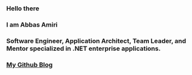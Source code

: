 ### Hello there

### I am Abbas Amiri

### Software Engineer, Application Architect, Team Leader, and Mentor specialized in .NET enterprise applications.

### [My Github Blog](https://abbasamiri.github.io)
